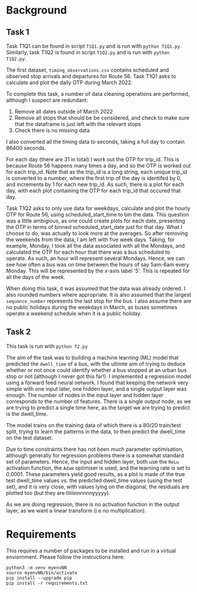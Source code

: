 # Background

## Task 1

Task T1Q1 can be found in script `T1Q1.py` and is run with `python T1Q1.py`.
Similarly, task T1Q2 is found in script `T1Q2.py` and is run with `python T1Q2.py`.

The first dataset, `timing_observations.csv` contains scheduled and observed stop arrivals and departures for Route 56. Task T1Q1 asks to calculate and plot the daily OTP during March 2022. 

To complete this task, a number of data cleaning operations are performed, although I suspect are redundant:
1) Remove all dates outside of March 2022
2) Remove all stops that should be be considered, and check to make sure that the dataframe is just left with the relevant stops
3) Check there is no missing data

I also converted all the timing data to seconds, taking a full day to contain 86400 seconds.

For each day (there are 31 in total) I work out the OTP for trip\_id. This is because Route 56 happens many times a day, and so the OTP is worked out for each trip\_id. Note that as the trip\_id is a long string, each unique trip\_id is converted to a number, where the first trip of the day is identifed by 0, and increments by 1 for each new trip\_id. As such, there is a plot for each day, with each plot containing the OTP for each trip\_id that occured that day.


Task T1Q2 asks to only use data for weekdays, calculate and plot the hourly OTP for Route 56, using scheduled_start_time to bin the data. This question was a little ambigious, as one could create plots for each date, presenting the OTP in terms of binned scheduled_start_date just for that day. What I choose to do, was actually to look more at the averages. So after removing the weekends from the data, I am left with five week days. Taking, for example, Monday, I took all the data associated with all the Mondays, and calculated the OTP for each hour that there was a bus scheduled to operate. As such, an hour will represent several Mondays. Hence, we can see how often a bus was on time between the hours of say 5am-6am every Monday. This will be represented by the x-axis label '5'. This is repeated for all the days of the week.

When doing this task, it was assumed that the data was already ordered. I also rounded numbers where appropriate. It is also assumed that the largest `sequence_number` represents the last stop for the bus. I also assume there are no public holidays during the weekdays in March, as buses sometimes operate a weekend schedule when it is a public holiday.

## Task 2

This task is run with `python T2.py`

The aim of the task was to building a machine learning (ML) model that predicted the `dwell_time` of a bus, with the ultimte aim of trying to deduce whether or not once could identify whether a bus stopped at an urban bus stop or not (although I never got this far!). I implemented a regression model using a forward feed neural network. I found that keeping the network very simple with one input later, one hidden layer, and a single output layer was enough. The number of nodes in the input layer and hidden layer corresponds to the number of features. There is a single output node, as we are trying to predict a single time here, as the target we are trying to predict is the dwell_time. 

The model trains on the training data of which there is a 80/20 train/test split, trying to learn the patterns in the data, to then predict the dwell\_time on the test dataset. 

Due to time constraints there has not been much parameter optimisation, although generally for regression problems there is a somewhat standard set of parameters. Hence, the input and hidden layer, both use the `ReLu` activation function, the `Adam` optimiser is used, and the learning rate is set to 0.0001. These parameters yield good results, as a plot is made of the true test dwell\_time values vs. the predicted dwell\_time values (using the test set), and it is very close, with values lying on the diagonal, the residuals are plotted too (but they are tiiiiinnnnnnyyyyy).

As we are doing regression, there is no activation function in the output layer, as we want a linear transform (i.e no multiplication).


# Requirements

This requires a number of packages to be installed and run in a virtual enviornment. Please follow the instructions here:

```
python3 -m venv myenvNN
source myenvNN/bin/activate
pip install --upgrade pip
pip install -r requirements.txt
```


